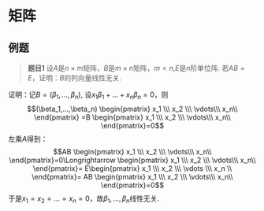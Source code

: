 # 矩阵

## 例题

>$\textbf{题目1 }$设$A$是$n\times m$矩阵，$B$是$m\times n$矩阵，$m<n$,$E$是$n$阶单位阵. 若$AB=E$，证明：$B$的列向量线性无关.

证明：记$B=(\beta_1,...,\beta_n)$, 设$x_1\beta_1+...+x_n\beta_n=0$，则
$$(\beta_1,...,\beta_n)
\begin{pmatrix}
    x_1 \\\
    x_2 \\\
    \vdots\\\
    x_n\\
\end{pmatrix}
=B
\begin{pmatrix}
    x_1 \\\
    x_2 \\\
    \vdots\\\
    x_n\\
\end{pmatrix}=0$$
左乘$A$得到：
$$AB
\begin{pmatrix}
    x_1 \\\
    x_2 \\\
    \vdots\\\
    x_n\\
\end{pmatrix}=0\Longrightarrow \begin{pmatrix}
    x_1 \\\
    x_2 \\\
    \vdots\\\
    x_n\\
\end{pmatrix}=
E\begin{pmatrix}
    x_1 \\\
    x_2 \\\
    \vdots \\\
    x_n \\
\end{pmatrix}=
AB
\begin{pmatrix}
    x_1 \\\
    x_2 \\\
    \vdots\\\
    x_n\\
\end{pmatrix}=0$$
于是$x_1=x_2=...=x_n=0$，故$\beta_1,...,\beta_n$线性无关.